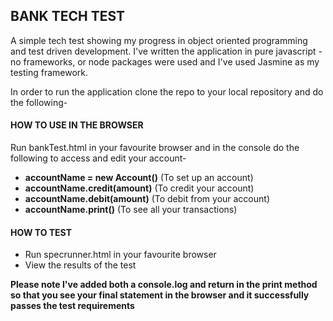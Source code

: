 ## BANK TECH TEST

A simple tech test showing my progress in object oriented programming and test driven development. I've written the application in pure javascript - no frameworks, or node packages were used and I've used Jasmine as my testing framework.

In order to run the application clone the repo to your local repository and do the following-

#### HOW TO USE IN THE BROWSER

Run bankTest.html in your favourite browser and in the console do the following to access and edit your account-

- **accountName = new Account()** (To set up an account)
- **accountName.credit(amount)** (To credit your account)
- **accountName.debit(amount)** (To debit from your account)
- **accountName.print()** (To see all your transactions)

#### HOW TO TEST

- Run specrunner.html in your favourite browser
- View the results of the test

**Please note I've added both a console.log and return in the print method so that you see your final statement in the browser and it successfully passes the test requirements**
